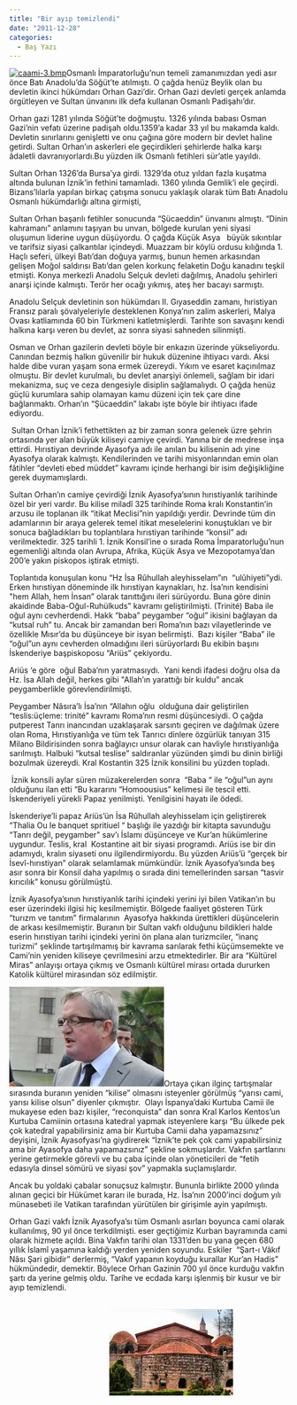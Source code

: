 ```yaml
---
title: "Bir ayıp temizlendi"
date: "2011-12-28"
categories: 
  - Baş Yazı
---
```


[![caami-3.bmp](../uploads/2011/12/caami-3.bmp)](../uploads/2011/12/caami-3.bmp "caami-3.bmp")Osmanlı İmparatorluğu’nun temeli zamanımızdan yedi asır önce Batı Anadolu’da Söğüt’te atılmıştı. O çağda henüz Beylik olan bu devletin ikinci hükümdarı Orhan Gazi’dir. Orhan Gazi devleti gerçek anlamda örgütleyen ve Sultan ünvanını ilk defa kullanan Osmanlı Padişahı’dır.

Orhan gazi 1281 yılında Söğüt’te doğmuştu. 1326 yılında babası Osman Gazi’nin vefatı üzerine padişah oldu.1359’a kadar 33 yıl bu makamda kaldı. Devletin sınırlarını genişletti ve onu çağına göre modern bir devlet haline getirdi. Sultan Orhan’ın askerleri ele geçirdikleri şehirlerde halka karşı âdaletli davranıyorlardı.Bu yüzden ilk Osmanlı fetihleri sür’atle yayıldı.

Sultan Orhan 1326’da Bursa’ya girdi. 1329’da otuz yıldan fazla kuşatma altında bulunan İznik’in fethini tamamladı. 1360 yılında Gemlik’i ele geçirdi. Bizans’lılarla yapılan birkaç çatışma sonucu yaklaşık olarak tüm Batı Anadolu Osmanlı hükümdarlığı altına girmişti,

Sultan Orhan başarılı fetihler sonucunda “Şücaeddin” ünvanını almıştı. “Dinin kahramanı” anlamını taşıyan bu unvan, bölgede kurulan yeni siyasi oluşumun liderine uygun düşüyordu. O çağda Küçük Asya   büyük sıkıntılar ve tarifsiz siyasi çalkantılar içindeydi. Muazzam bir köylü ordusu kılığında 1. Haçlı seferi, ülkeyi Batı’dan doğuya yarmış, bunun hemen arkasından gelişen Moğol saldırısı Batı’dan gelen korkunç felaketin Doğu kanadını teşkil etmişti. Konya merkezli Anadolu Selçuk devleti dağılmış, Anadolu şehirleri anarşi içinde kalmıştı. Terör her ocağı yıkmış, ateş her bacayı sarmıştı.

Anadolu Selçuk devletinin son hükümdarı II. Gıyaseddin zamanı, hıristiyan Fransız paralı şövalyeleriyle desteklenen Konya’nın zalim askerleri, Malya Ovası katliamında 60 bin Türkmeni katletmişlerdi. Tarihte son savaşını kendi halkına karşı veren bu devlet, az sonra siyasi sahneden silinmişti.

Osman ve Orhan gazilerin devleti böyle bir enkazın üzerinde yükseliyordu. Canından bezmiş halkın güvenilir bir hukuk düzenine ihtiyacı vardı. Aksi halde dibe vuran yaşam sona ermek üzereydi. Yıkım ve esaret kaçınılmaz olmuştu. Bir devlet kurulmalı, bu devlet anarşiyi önlemeli, sağlam bir idari mekanizma, suç ve ceza dengesiyle disiplin sağlamalıydı. O çağda henüz güçlü kurumlara sahip olamayan kamu düzeni için tek çare dine bağlanmaktı. Orhan’ın “Şücaeddin” lakabı işte böyle bir ihtiyacı ifade ediyordu.

 Sultan Orhan İznik’i fethettikten az bir zaman sonra gelenek üzre şehrin ortasında yer alan büyük kiliseyi camiye çevirdi. Yanına bir de medrese inşa ettirdi. Hırıstiyan devrinde Ayasofya adı ile anılan bu kilisenin adı yine Ayasofya olarak kalmıştı. Kendilerinden ve tarihi misyonlarından emin olan fâtihler “devleti ebed müddet” kavramı içinde herhangi bir isim değişikliğine gerek duymamışlardı.

Sultan Orhan’ın camiye çevirdiği İznik Ayasofya’sının hırıstiyanlık tarihinde özel bir yeri vardır. Bu kilise miladî 325 tarihinde Roma kralı Konstantin’in arzusu ile toplanan ilk “itikat Meclisi”nin yapıldığı yerdir. Devrinde tüm din adamlarının bir araya gelerek temel itikat meselelerini konuştukları ve bir sonuca bağladıkları bu toplantılara hırıstiyan tarihinde “konsil” adı verilmektedir. 325 tarihli 1. İznik Konsil’ine o sırada Roma İmparatorluğu’nun egemenliği altında olan Avrupa, Afrika, Küçük Asya ve Mezopotamya’dan 200’e yakın piskopos iştirak etmişti.

Toplantıda konuşulan konu “Hz İsa Rûhullah aleyhisselam”ın  “ulûhiyeti”ydi. Erken hırıstiyan döneminde ilk hırıstiyan kaynakları, hz. İsa’nın kendisini "hem Allah, hem İnsan” olarak tanıttığını ileri sürüyordu. Buna göre dinin akaidinde Baba-Oğul-Ruhülkuds” kavramı geliştirilmişti. (Trinité) Baba ile oğul aynı cevherdendi. Hakk “baba” peygamber “oğul” ikisini bağlayan da “kutsal ruh” tu. Ancak bir zamandan beri Roma’nın bazı vilayetlerinde ve özellikle Mısır’da bu düşünceye bir isyan belirmişti.  Bazı kişiler “Baba” ile “oğul”un aynı cevherden olmadığını ileri sürüyorlardı Bu ekibin başını İskenderiye başpiskoposu “Ariüs” çekiyordu.

Ariüs ‘e göre  oğul Baba’nın yaratmasıydı.  Yani kendi ifadesi doğru olsa da Hz. İsa Allah değil, herkes gibi "Allah’ın yarattığı bir kuldu” ancak peygamberlikle görevlendirilmişti.

Peygamber Nâsıra’lı İsa’nın “Allahın oğlu  olduğuna dair geliştirilen “teslis:üçleme: trinité” kavramı Roma’nın resmi düşüncesiydi. O çağda putperest Tanrı inancından uzaklaşarak sarsıntı geçiren ve dağılmak üzere olan Roma, Hırıstiyanlığa ve tüm tek Tanrıcı dinlere özgürlük tanıyan 315 Milano Bildirisinden sonra bağlayıcı unsur olarak can havliyle hırıstiyanlığa sarılmıştı. Halbuki “kutsal teslise” saldıranlar yüzünden şimdi bu dinin birliği bozulmak üzereydi. Kral Kostantin 325 İznik konsilini bu yüzden topladı.

 İznik konsili aylar süren müzakerelerden sonra  “Baba “ ile “oğul”un aynı olduğunu ilan etti “Bu kararını “Homoousius” kelimesi ile tescil etti. İskenderiyeli yürekli Papaz yenilmişti. Yenilgisini hayatı ile ödedi.

İskenderiye’li papaz Ariüs’ün İsa Rûhullah aleyhisselam için geliştirerek “Thalia Ou le banquet spritiuel “ başlığı ile yazdığı bir kitapta savunduğu “Tanrı değil, peygamber" sav’ı İslamı düşünceye ve Kur’an hükümlerine uygundur. Teslis, kral  Kostantine ait bir siyasi programdı. Ariüs ise bir din adamıydı, kralın siyaseti onu ilgilendirmiyordu. Bu yüzden Ariüs’ü “gerçek bir İsevî-hırıstiyan” olarak selamlamak mümkündür. İznik Ayasofya’sında beş asır sonra bir Konsil daha yapılmış o sırada dini temellerinden sarsan “tasvir kırıcılık” konusu görülmüştü.

İznik Ayasofya’sının hırıstiyanlık tarihi içindeki yerini iyi bilen Vatikan’ın bu eser üzerindeki ilgisi hiç kesilmemiştir. Bölgede faaliyet gösteren Türk “turızm ve tanıtım” firmalarının  Ayasofya hakkında ürettikleri düşüncelerin de arkası kesilmemiştir. Buranın bir Sultan vakfı olduğunu bildikleri halde eserin hırıstiyan tarihi içindeki yerini ön plana alan turizmciler, “inanç turizmi” şeklinde tartışılmamış bir kavrama sarılarak fethi küçümsemekte ve Cami’nin yeniden kiliseye çevrilmesini arzu etmektedirler. Bir ara “Kültürel Miras” anlayışı ortaya çıkmış ve Osmanlı kültürel mirası ortada dururken Katolik kültürel mirasından söz edilmiştir.

[![turisci.jpg](../uploads/2011/12/turisci-1.jpg)](../uploads/2011/12/turisci-1.jpg "turisci.jpg")[](../uploads/2011/12/turisci-1.jpg "turisci.jpg")Ortaya çıkan ilginç tartışmalar sırasında buranın yeniden “kilise” olmasını isteyenler görülmüş “yarısı cami, yarısı kilise olsun” diyenler çıkmıştır.  Olayı İspanya’daki Kurtuba Camii ile mukayese eden bazı kişiler, “reconquista” dan sonra Kral Karlos Kentos’un Kurtuba Camiinin ortasına katedral yapmak isteyenlere karşı “Bu ülkede pek çok katedral yapabilirsiniz ama bir Kurtuba Camii daha yapamazsınız” deyişini, İznik Ayasofyası’na giydirerek “İznik’te pek çok cami yapabilirsiniz ama bir Ayasofya daha yapamazsınız” şekline sokmuşlardır. Vakfın şartlarını yerine getirmekle görevli ve bu çaba içinde olan yöneticileri de “fetih edasıyla dinsel sömürü ve siyasi şov” yapmakla suçlamışlardır.

Ancak bu yoldaki çabalar sonuçsuz kalmıştır. Bununla birlikte 2000 yılında alınan geçici bir Hükümet kararı ile burada, Hz. İsa’nın 2000’inci doğum yılı münasebeti ile Vatikan tarafından yürütülen bir girişimle ayin yapılmıştı.

Orhan Gazi vakfı İznik Ayasofya’sı tüm Osmanlı asırları boyunca cami olarak kullanılmış, 90 yıl önce terkdilmişti. eser geçtiğimiz Kurban bayramında cami olarak hizmete açıldı. Bina Vakfın tarihi olan 1331’den bu yana geçen 680 yıllık İslamî yaşamına kaldığı yerden yeniden soyundu. Eskiler  “Şart-ı Vâkıf  Nâsı Şari gibidir” derlermiş, “Vakıf yapanın koyduğu kurallar Kur’an Hadis” hükmündedir, demektir. Böylece Orhan Gazinin 700 yıl önce kurduğu vakfın şartı da yerine gelmiş oldu. Tarihe ve ecdada karşı işlenmiş bir kusur ve bir ayıp temizlendi. 

                                                                                                                                                                              [![kilise-3.jpg](../uploads/2011/12/kilise-3.jpg)](../uploads/2011/12/kilise-3.jpg "kilise-3.jpg")[](../uploads/2011/12/kilise-3.jpg "kilise-3.jpg")
